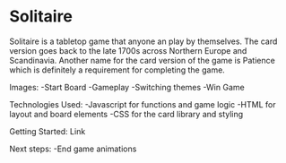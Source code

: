 # Solitaire
Solitaire is a tabletop game that anyone an play by themselves.  The card version goes back to the late 1700s across Northern Europe and Scandinavia.  Another name for the card version of the game is Patience which is definitely a requirement	 for completing the game.

Images:
-Start Board
-Gameplay
-Switching themes
-Win Game

Technologies Used:
-Javascript for functions and game logic
-HTML for layout and board elements
-CSS for the card library and styling

Getting Started:
Link

Next steps:
-End game animations
